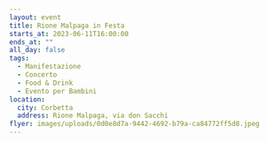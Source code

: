 ```yaml
---
layout: event
title: Rione Malpaga in Festa
starts_at: 2023-06-11T16:00:00
ends_at: ""
all_day: false
tags:
  - Manifestazione
  - Concerto
  - Food & Drink
  - Evento per Bambini
location:
  city: Corbetta
  address: Rione Malpaga, via don Sacchi
flyer: images/uploads/0d0e8d7a-9442-4692-b79a-ca84772ff5d8.jpeg
---
```

